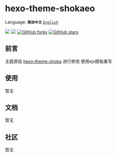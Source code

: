 # hexo-theme-shokaeo
Language: 
**`简体中文`** 
[`English`](https://github.com/Mlikiowa/hexo-theme-shokaeo/blob/main/README_EN.md)


[![](https://img.shields.io/github/license/MliKiowa/hexo-theme-shokaeo?style=flat-square)](https://github.com/MliKiowa/hexo-theme-shokaeo/blob/main/LICENSE)
[![](https://img.shields.io/npm/v/hexo-theme-shokaeo.svg?style=flat-square)](https://www.npmjs.com/package/hexo-theme-shokaeo)
[![GitHub forks](https://img.shields.io/github/forks/MliKiowa/hexo-theme-shokaeo?style=flat-square)](https://github.com/MliKiowa/hexo-theme-shokaeo/network)
[![GitHub stars](https://img.shields.io/github/stars/MliKiowa/hexo-theme-shokaeo?style=flat-square)](https://github.com/MliKiowa/hexo-theme-shokaeo/stargazers)

## 前言
主题源自 [hexo-theme-shoka](https://github.com/amehime/hexo-theme-shoka)
进行修改 使用ejs模板重写
## 使用
暂无
## 文档
暂无
## 社区
暂无
